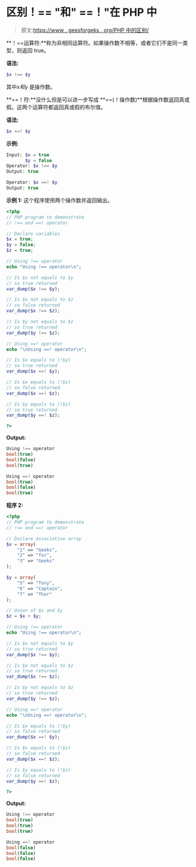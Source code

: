 # 区别！== "和" ==！"在 PHP 中

> 原文:[https://www . geesforgeks . org/PHP 中的区别/](https://www.geeksforgeeks.org/difference-between-and-in-php/)

**！==运算符:**称为非相同运算符。如果操作数不相等，或者它们不是同一类型，则返回 true。

**语法:**

```php
$x !== $y
```

其中$x 和$y 是操作数。

**==！符:**没什么但是可以进一步写成 **==(！操作数)**根据操作数返回真或假。这两个运算符都返回真或假的布尔值。

**语法:**

```php
$x ==! $y
```

**示例:**

```php
Input: $x = true
       $y = false
Operator: $x !== $y 
Output: true

Operator: $x ==! $y
Output: true

```

**示例 1:** 这个程序使用两个操作数并返回输出。

```php
<?php
// PHP program to demonstrate
// !== and ==! operator

// Declare variables
$x = true;
$y = false;
$z = true;

// Using !== operator
echo "Using !== operator\n";

// Is $x not equals to $y
// so true returned
var_dump($x !== $y);

// Is $x not equals to $z
// so false returned
var_dump($x !== $z);

// Is $y not equals to $z
// so true returned
var_dump($y !== $z);

// Using ==! operator
echo "\nUsing ==! operator\n";

// Is $x equals to (!$y)
// so true returned
var_dump($x ==! $y);

// Is $x equals to (!$z)
// so false returned
var_dump($x ==! $z);

// Is $y equals to (!$z)
// so true returned
var_dump($y ==! $z);

?>
```

**Output:**

```php
Using !== operator
bool(true)
bool(false)
bool(true)

Using ==! operator
bool(true)
bool(false)
bool(true)

```

**程序 2:**

```php
<?php
// PHP program to demonstrate
// !== and ==! operator

// Dsclare associative array
$x = array(
    "1" => "Geeks", 
    "2" => "for",
    "3" => "Geeks"
);

$y = array(
    "5" => "Tony",
    "6" => "Captain",
    "7" => "Thor"
);

// Union of $x and $y
$z = $x + $y; 

// Using !== operator
echo "Using !== operator\n";

// Is $x not equals to $y
// so true returned
var_dump($x !== $y);

// Is $x not equals to $z
// so true returned
var_dump($x !== $z);

// Is $y not equals to $z
// so true returned
var_dump($y !== $z);

// Using ==! operator
echo "\nUsing ==! operator\n";

// Is $x equals to (!$y)
// so false returned
var_dump($x ==! $y);

// Is $x equals to (!$z)
// so false returned
var_dump($x ==! $z);

// Is $y equals to (!$z)
// so false returned
var_dump($y ==! $z);

?>
```

**Output:**

```php
Using !== operator
bool(true)
bool(true)
bool(true)

Using ==! operator
bool(false)
bool(false)
bool(false)

```